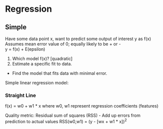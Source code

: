 Regression
==========

Simple
------
Have some data point x, want to predict some output of interest y as f(x)  
Assumes mean error value of 0; equally likely to be + or -  
y = f(x) + E(epsilon)  

1. Which model f(x)? [quadratic]
2. Estimate a specific fit to data.
  - Find the model that fits data with minimal error.

Simple linear regression model:
### Straight Line
f(x) = w0 + w1 * x
where w0, w1 represent regression coefficients (features)

Quality metric:
Residual sum of squares (RSS) - Add up errors from prediction to actual values
RSS(w0,w1) = (y - [wx + w1 * x])<sup>2</sup>
